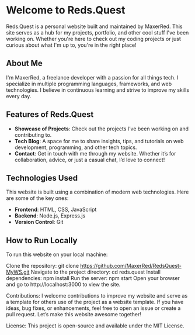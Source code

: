 # Welcome to Reds.Quest

Reds.Quest is a personal website built and maintained by MaxerRed. This site serves as a hub for my projects, portfolio, and other cool stuff I've been working on. Whether you're here to check out my coding projects or just curious about what I'm up to, you're in the right place!

## About Me

I'm MaxerRed, a freelance developer with a passion for all things tech. I specialize in multiple programming languages, frameworks, and web technologies. I believe in continuous learning and strive to improve my skills every day.

## Features of Reds.Quest

- **Showcase of Projects**: Check out the projects I’ve been working on and contributing to.
- **Tech Blog**: A space for me to share insights, tips, and tutorials on web development, programming, and other tech topics.
- **Contact**: Get in touch with me through my website. Whether it’s for collaboration, advice, or just a casual chat, I’d love to connect!

## Technologies Used

This website is built using a combination of modern web technologies. Here are some of the key ones:

- **Frontend**: HTML, CSS, JavaScript
- **Backend**: Node.js, Express.js
- **Version Control**: Git

## How to Run Locally

To run this website on your local machine:

Clone the repository:
git clone https://github.com/MaxerRed/RedsQuest-MyWS.git
Navigate to the project directory:
cd reds.quest
Install dependencies:
npm install
Run the server:
npm start
Open your browser and go to http://localhost:3000 to view the site.

Contributions:
I welcome contributions to improve my website and serve as a template for others use of the project as a website template. If you have ideas, bug fixes, or enhancements, feel free to open an issue or create a pull request. Let’s make this website awesome together!

License:
This project is open-source and available under the MIT License.
